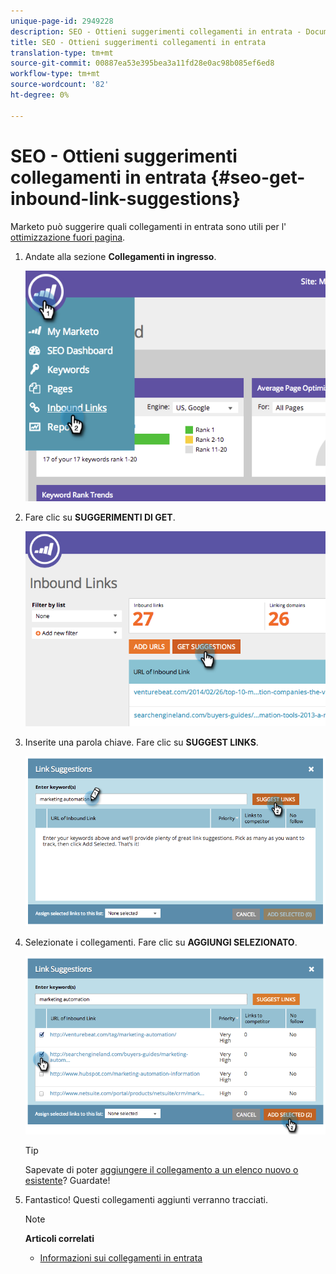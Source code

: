 ```yaml
---
unique-page-id: 2949228
description: SEO - Ottieni suggerimenti collegamenti in entrata - Documenti Marketo - Documentazione prodotto
title: SEO - Ottieni suggerimenti collegamenti in entrata
translation-type: tm+mt
source-git-commit: 00887ea53e395bea3a11fd28e0ac98b085ef6ed8
workflow-type: tm+mt
source-wordcount: '82'
ht-degree: 0%

---
```



# SEO - Ottieni suggerimenti collegamenti in entrata {#seo-get-inbound-link-suggestions}

Marketo può suggerire quali collegamenti in entrata sono utili per l&#39; [ottimizzazione fuori pagina](../../../../product-docs/additional-apps/seo/understanding-seo/understanding-search-engine-optimization.md).

1. Andate alla sezione **Collegamenti in ingresso**.

   ![](assets/image2014-9-18-13-3a20-3a44.png)

1. Fare clic su **SUGGERIMENTI DI GET**.

   ![](assets/image2014-9-18-13-3a21-3a8.png)

1. Inserite una parola chiave. Fare clic su **SUGGEST LINKS**.

   ![](assets/image2014-9-18-13-3a21-3a31.png)

1. Selezionate i collegamenti. Fare clic su **AGGIUNGI SELEZIONATO**.

   ![](assets/image2014-9-18-13-3a21-3a40.png)

   >[!TIP]
   >
   >Sapevate di poter [aggiungere il collegamento a un elenco nuovo o esistente](seo-add-remove-an-inbound-link-url-from-a-list.md)? Guardate!

1. Fantastico! Questi collegamenti aggiunti verranno tracciati.

   >[!NOTE]
   >
   >**Articoli correlati**
   >
   >    
   >    
   >    * [Informazioni sui collegamenti in entrata](seo-understanding-inbound-links.md)



